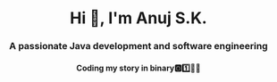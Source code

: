 <!--
<p align="center">
  <img src="https://raw.githubusercontent.com/ASKALANDIKAR/ASKALANDIKAR/main/banner.png" width="100%" alt="Banner"/>
</p>
-->
<h1 align="center">Hi 👋, I'm Anuj S.K.</h1>
<h3 align="center">A passionate Java development and software engineering</h3>
<h4 align="center">Coding my story in binary🅾️1️⃣👨‍💻<h4>
